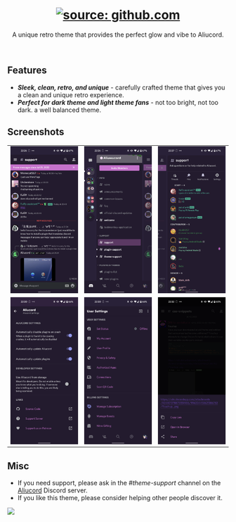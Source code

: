 <h1 align="center"><a href="https://github.com/CelestialReaver/Aliucord/blob/main/themes/Synthwave84/assets/SynthwaveIntro-Aliucord.gif"><img src="https://github.com/CelestialReaver/Aliucord/blob/main/themes/Synthwave84/assets/SynthwaveIntro-Aliucord.gif" title="source: github.com" /></a></h1>
<p align="center">A unique retro theme that provides the perfect glow and vibe to Aliucord.</p>

</br>

## Features
* _**Sleek, clean, retro, and unique**_ - carefully crafted theme that gives you a clean and unique retro experience. 
* _**Perfect for dark theme and light theme fans**_ - not too bright, not too dark. a well balanced theme.

## Screenshots
| | | |
|:-------------------------:|:-------------------------:|:-------------------------:|
|<img width="1604" alt="Synthwave84-3" src="https://github.com/CelestialReaver/Aliucord/blob/main/themes/Synthwave84/assets/Sythnwave84-Aliucord-3.png"> |  <img width="1604" alt="Synthwave84-2" src="https://github.com/CelestialReaver/Aliucord/blob/main/themes/Synthwave84/assets/Sythnwave84-Aliucord-2.png">|<img width="1604" alt="Synthwave84-4" src="https://github.com/CelestialReaver/Aliucord/blob/main/themes/Synthwave84/assets/Sythnwave84-Aliucord-4.png">|<img width="1604" alt="Synthwave84-6" src="https://github.com/CelestialReaver/Aliucord/blob/main/themes/Synthwave84/assets/Sythnwave84-Aliucord-6.png">|
|<img width="1604" alt="Synthwave84-7" src="https://github.com/CelestialReaver/Aliucord/blob/main/themes/Synthwave84/assets/Sythnwave84-Aliucord-7.png"> | <img width="1604" alt="Synthwave84-8" src="https://github.com/CelestialReaver/Aliucord/blob/main/themes/Synthwave84/assets/Sythnwave84-Aliucord-8.png">|<img width="1604" alt="Synthwave84-9" src="https://github.com/CelestialReaver/Aliucord/blob/main/themes/Synthwave84/assets/Sythnwave84-Aliucord-9.png">|

## Misc
* If you need support, please ask in the _#theme-support_ channel on the <a href="https://discord.gg/uwucord">Aliucord</a> Discord server.
* If you like this theme, please consider helping other people discover it.

![](https://i.imgur.com/MA2fwa2.png)
